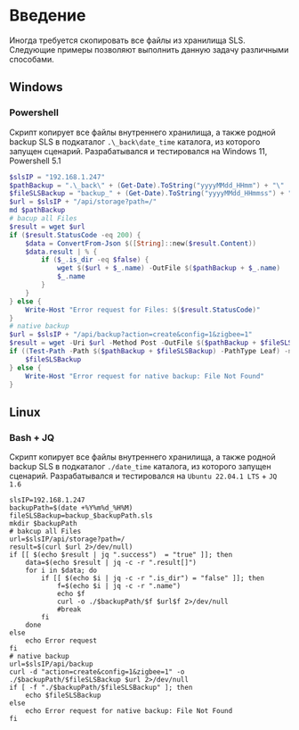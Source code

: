 # Введение
Иногда требуется скопировать все файлы из хранилища SLS. Следующие примеры позволяют выполнить данную задачу различными способами.
## Windows 
### Powershell
Скрипт копирует все файлы внутреннего хранилища, а также родной backup SLS в подкаталог `.\_back\date_time` каталога, из которого запущен сценарий. Разрабатывался и тестировался на Windows 11, Powershell 5.1
```powershell
$slsIP = "192.168.1.247"
$pathBackup = ".\_back\" + (Get-Date).ToString("yyyyMMdd_HHmm") + "\"
$fileSLSBackup = "backup_" + (Get-Date).ToString("yyyyMMdd_HHmmss") + ".sls"
$url = $slsIP + "/api/storage?path=/"
md $pathBackup
# bacup all Files
$result = wget $url
if ($result.StatusCode -eq 200) {
	$data = ConvertFrom-Json $([String]::new($result.Content))
	$data.result | % {
		if ($_.is_dir -eq $false) {
			wget $($url + $_.name) -OutFile $($pathBackup + $_.name)
			$_.name
		}
	}
} else {
	Write-Host "Error request for Files: $($result.StatusCode)"
}
# native backup
$url = $slsIP + "/api/backup?action=create&config=1&zigbee=1"
$result = wget -Uri $url -Method Post -OutFile $($pathBackup + $fileSLSBackup)
if ((Test-Path -Path $($pathBackup + $fileSLSBackup) -PathType Leaf) -ne $false) {
	$fileSLSBackup
} else {
	Write-Host "Error request for native backup: File Not Found"
}
```
## Linux
### Bash + JQ
Скрипт копирует все файлы внутреннего хранилища, а также родной backup SLS в подкаталог `./date_time` каталога, из которого запущен сценарий. Разрабатывался и тестировался на `Ubuntu 22.04.1 LTS` + `JQ 1.6`
```shell
slsIP=192.168.1.247
backupPath=$(date +%Y%m%d_%H%M)
fileSLSBackup=backup_$backupPath.sls
mkdir $backupPath
# bakcup all Files
url=$slsIP/api/storage?path=/
result=$(curl $url 2>/dev/null)
if [[ $(echo $result | jq ".success")  = "true" ]]; then 
	data=$(echo $result | jq -c -r ".result[]")
	for i in $data; do
		if [[ $(echo $i | jq -c -r ".is_dir") = "false" ]]; then
			f=$(echo $i | jq -c -r ".name")
			echo $f
			curl -o ./$backupPath/$f $url$f 2>/dev/null
			#break
		fi
	done
else
	echo Error request
fi
# native backup
url=$slsIP/api/backup
curl -d "action=create&config=1&zigbee=1" -o ./$backupPath/$fileSLSBackup $url 2>/dev/null
if [ -f "./$backupPath/$fileSLSBackup" ]; then
	echo $fileSLSBackup
else
	echo Error request for native backup: File Not Found
fi

```
